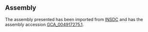 
Assembly
--------

The assembly presented has been imported from 
[INSDC](http://www.insdc.org) and has the assembly accession
[GCA\_004917275.1](http://www.ebi.ac.uk/ena/data/view/GCA_004917275.1).

